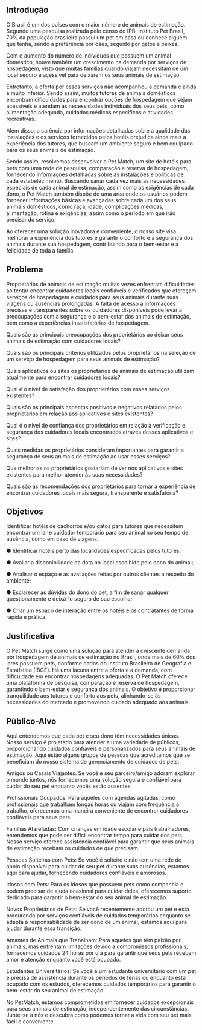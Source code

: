 ## Introdução

O Brasil é um dos países com o maior número de animais de estimação. Segundo 
uma pesquisa realizada pelo censo do IPB, Instituto Pet Brasil, 70% da população 
brasileira possui um pet em casa ou conhece alguém que tenha, sendo a preferência 
por cães, seguido por gatos e peixes. 

Com o aumento do número de indivíduos que possuem um animal doméstico, houve 
também um crescimento na demanda por serviços de hospedagem, visto que muitas 
famílias quando viajam necessitam de um local seguro e acessível para deixarem os 
seus animais de estimação.

Entretanto, a oferta por esses serviços não acompanhou a demanda e ainda é muito 
inferior. Sendo assim, muitos tutores de animais domésticos encontram dificuldades 
para encontrar opções de hospedagem que sejam acessíveis e atendam as 
necessidades individuais dos seus pets, como alimentação adequada, cuidados 
médicos específicos e atividades recreativas. 

Além disso, a carência por informações detalhadas sobre a qualidade das instalações 
e os serviços fornecidos pelos hotéis prejudica ainda mais a experiência dos tutores, 
que buscam um ambiente seguro e bem equipado para os seus animais de 
estimação. 

Sendo assim, resolvemos desenvolver o Pet Match, um site de hotéis para pets com 
uma rede de pesquisa, comparação e reserva de hospedagem, fornecendo 
informações detalhadas sobre as instalações e políticas de cada estabelecimento.
Buscando sanar cada vez mais as necessidades especiais de cada animal de 
estimação, assim como as exigências de cada dono, o Pet Match também dispõe de 
uma área onde os usuários podem fornecer informações básicas e avançadas sobre 
cada um dos seus animais domésticos, como raça, idade, complicações médicas, 
alimentação, rotina e exigências, assim como o período em que irão precisar do 
serviço.

Ao oferecer uma solução inovadora e conveniente, o nosso site visa melhorar a 
experiência dos tutores e garantir o conforto e a segurança dos animais durante sua 
hospedagem, contribuindo para o bem-estar e a felicidade de toda a família

## Problema

Proprietários de animais de estimação muitas vezes enfrentam dificuldades ao tentar encontrar cuidadores locais confiáveis e verificados que ofereçam serviços de hospedagem e cuidados para seus animais durante suas viagens ou ausências prolongadas. 
A falta de acesso a informações precisas e transparentes sobre os cuidadores disponíveis pode levar a preocupações com a segurança e o bem-estar dos animais de estimação, bem como a experiências insatisfatórias de hospedagem.

Quais são as principais preocupações dos proprietários ao deixar seus animais de estimação com cuidadores locais?

Quais são os principais critérios utilizados pelos proprietários na seleção de um serviço de hospedagem para seus animais de estimação?

Quais aplicativos ou sites os proprietários de animais de estimação utilizam atualmente para encontrar cuidadores locais?

Qual é o nível de satisfação dos proprietários com esses serviços existentes?

Quais são os principais aspectos positivos e negativos relatados pelos proprietários em relação aos aplicativos e sites existentes?

Qual é o nível de confiança dos proprietários em relação à verificação e segurança dos cuidadores locais encontrados através desses aplicativos e sites?

Quais medidas os proprietários consideram importantes para garantir a segurança de seus animais de estimação ao usar esses serviços?

Que melhorias os proprietários gostariam de ver nos aplicativos e sites existentes para melhor atender às suas necessidades?

Quais são as recomendações dos proprietários para tornar a experiência de encontrar cuidadores locais mais segura, transparente e satisfatória?

## Objetivos

Identificar hotéis de cachorros e/ou gatos para tutores
que necessitem encontrar um lar e cuidador temporário
para seu animal no seu tempo de ausência, como em
caso de viagens.

● Identificar hotéis perto das localidades especificadas
pelos tutores;

● Avaliar a disponibilidade da data no local escolhido
pelo dono do animal;

● Analisar o espaço e as avaliações feitas por outros
clientes a respeito do ambiente;

● Esclarecer as dúvidas do dono do pet, a fim de sanar
qualquer questionamento e deixá-lo seguro de sua
escolha;

● Criar um espaço de interação entre os hotéis e os
contratantes de forma rápida e prática.

## Justificativa

O Pet Match surge como uma solução para atender à crescente demanda por hospedagem de animais de estimação no Brasil, onde mais de 60% dos lares possuem pets, conforme dados do Instituto Brasileiro de Geografia e Estatística (IBGE). Há uma lacuna entre a oferta e a demanda, com dificuldade em encontrar hospedagens adequadas. O Pet Match oferece uma plataforma de pesquisa, comparação e reserva de hospedagem, garantindo o bem-estar e segurança dos animais. O objetivo é proporcionar tranquilidade aos tutores e conforto aos pets, alinhando-se às necessidades do mercado e promovendo cuidado adequado aos animais.

## Público-Alvo
    
Aqui entendemos que cada pet e seu dono têm necessidades únicas. Nosso serviço é projetado para atender a uma variedade de públicos, proporcionando cuidados confiáveis e personalizados para seus animais de estimação. Aqui estão alguns grupos de pessoas que acreditamos que se beneficiam do nosso sistema de gerenciamento de cuidados de pets:

Amigos ou Casais Viajantes: Se você e seu parceiro/amigo adoram explorar o mundo juntos, nós fornecemos uma solução segura e confiável para cuidar do seu pet enquanto vocês estão ausentes.

Profissionais Ocupados: Para aqueles com agendas agitadas, como profissionais que trabalham longas horas ou viajam com frequência a trabalho, oferecemos uma maneira conveniente de encontrar cuidadores confiáveis para seus pets.

Famílias Atarefadas: Com crianças em idade escolar e pais trabalhadores, entendemos que pode ser difícil encontrar tempo para cuidar dos pets. Nosso serviço oferece assistência confiável para garantir que seus animais de estimação recebam os cuidados de que precisam.

Pessoas Solteiras com Pets: Se você é solteiro e não tem uma rede de apoio disponível para cuidar do seu pet durante suas ausências, estamos aqui para ajudar, fornecendo cuidadores confiáveis e amorosos.

Idosos com Pets: Para os idosos que possuem pets como companhia e podem precisar de ajuda ocasional para cuidar deles, oferecemos suporte dedicado para garantir o bem-estar do seu animal de estimação.

Novos Proprietários de Pets: Se você recentemente adotou um pet e está procurando por serviços confiáveis de cuidados temporários enquanto se adapta à responsabilidade de ser dono de um animal, estamos aqui para ajudar durante essa transição.

Amantes de Animais que Trabalham: Para aqueles que têm paixão por animais, mas enfrentam limitações devido a compromissos profissionais, fornecemos cuidados 24 horas por dia para garantir que seus pets recebam amor e atenção enquanto você está ocupado.

Estudantes Universitários: Se você é um estudante universitário com um pet e precisa de assistência durante os períodos de férias ou enquanto está ocupado com os estudos, oferecemos cuidados temporários para garantir o bem-estar do seu animal de estimação.

No PetMatch, estamos comprometidos em fornecer cuidados excepcionais para seus animais de estimação, independentemente das circunstâncias. Junte-se a nós e descubra como podemos tornar a vida com seu pet mais fácil e conveniente.
